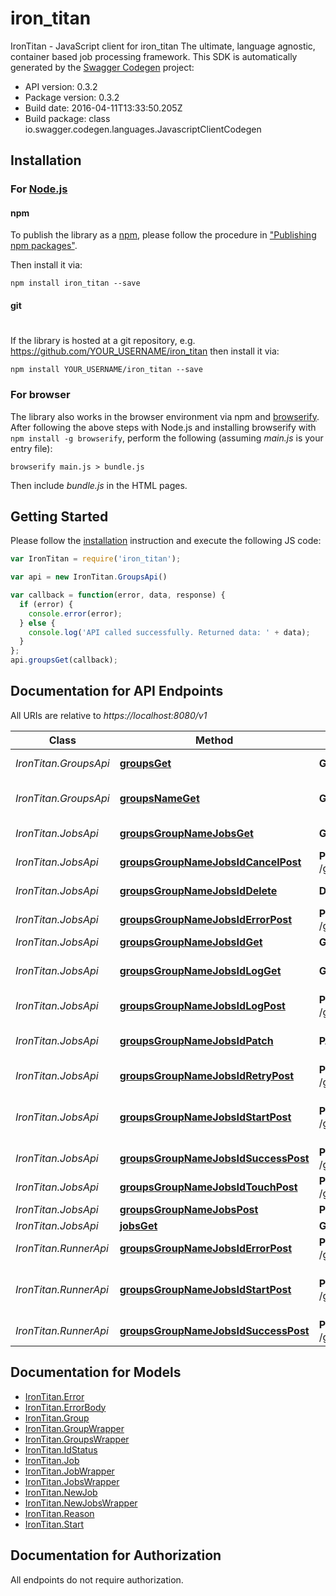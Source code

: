 # iron_titan

IronTitan - JavaScript client for iron_titan
The ultimate, language agnostic, container based job processing framework.
This SDK is automatically generated by the [Swagger Codegen](https://github.com/swagger-api/swagger-codegen) project:

- API version: 0.3.2
- Package version: 0.3.2
- Build date: 2016-04-11T13:33:50.205Z
- Build package: class io.swagger.codegen.languages.JavascriptClientCodegen

## Installation

### For [Node.js](https://nodejs.org/)

#### npm

To publish the library as a [npm](https://www.npmjs.com/),
please follow the procedure in ["Publishing npm packages"](https://docs.npmjs.com/getting-started/publishing-npm-packages).

Then install it via:

```shell
npm install iron_titan --save
```

#### git
#
If the library is hosted at a git repository, e.g.
https://github.com/YOUR_USERNAME/iron_titan
then install it via:

```shell
npm install YOUR_USERNAME/iron_titan --save
```

### For browser

The library also works in the browser environment via npm and [browserify](http://browserify.org/). After following
the above steps with Node.js and installing browserify with `npm install -g browserify`,
perform the following (assuming *main.js* is your entry file):

```shell
browserify main.js > bundle.js
```

Then include *bundle.js* in the HTML pages.

## Getting Started

Please follow the [installation](#installation) instruction and execute the following JS code:

```javascript
var IronTitan = require('iron_titan');

var api = new IronTitan.GroupsApi()

var callback = function(error, data, response) {
  if (error) {
    console.error(error);
  } else {
    console.log('API called successfully. Returned data: ' + data);
  }
};
api.groupsGet(callback);

```

## Documentation for API Endpoints

All URIs are relative to *https://localhost:8080/v1*

Class | Method | HTTP request | Description
------------ | ------------- | ------------- | -------------
*IronTitan.GroupsApi* | [**groupsGet**](docs/GroupsApi.md#groupsGet) | **GET** /groups | Get all group names.
*IronTitan.GroupsApi* | [**groupsNameGet**](docs/GroupsApi.md#groupsNameGet) | **GET** /groups/{name} | Get information for a group.
*IronTitan.JobsApi* | [**groupsGroupNameJobsGet**](docs/JobsApi.md#groupsGroupNameJobsGet) | **GET** /groups/{group_name}/jobs | Get job list by group name.
*IronTitan.JobsApi* | [**groupsGroupNameJobsIdCancelPost**](docs/JobsApi.md#groupsGroupNameJobsIdCancelPost) | **POST** /groups/{group_name}/jobs/{id}/cancel | Cancel a job.
*IronTitan.JobsApi* | [**groupsGroupNameJobsIdDelete**](docs/JobsApi.md#groupsGroupNameJobsIdDelete) | **DELETE** /groups/{group_name}/jobs/{id} | Delete the job.
*IronTitan.JobsApi* | [**groupsGroupNameJobsIdErrorPost**](docs/JobsApi.md#groupsGroupNameJobsIdErrorPost) | **POST** /groups/{group_name}/jobs/{id}/error | Mark job as failed.
*IronTitan.JobsApi* | [**groupsGroupNameJobsIdGet**](docs/JobsApi.md#groupsGroupNameJobsIdGet) | **GET** /groups/{group_name}/jobs/{id} | Gets job by id
*IronTitan.JobsApi* | [**groupsGroupNameJobsIdLogGet**](docs/JobsApi.md#groupsGroupNameJobsIdLogGet) | **GET** /groups/{group_name}/jobs/{id}/log | Get the log of a completed job.
*IronTitan.JobsApi* | [**groupsGroupNameJobsIdLogPost**](docs/JobsApi.md#groupsGroupNameJobsIdLogPost) | **POST** /groups/{group_name}/jobs/{id}/log | Send in a log for storage.
*IronTitan.JobsApi* | [**groupsGroupNameJobsIdPatch**](docs/JobsApi.md#groupsGroupNameJobsIdPatch) | **PATCH** /groups/{group_name}/jobs/{id} | DEPRECATED - Update a job
*IronTitan.JobsApi* | [**groupsGroupNameJobsIdRetryPost**](docs/JobsApi.md#groupsGroupNameJobsIdRetryPost) | **POST** /groups/{group_name}/jobs/{id}/retry | Retry a job.
*IronTitan.JobsApi* | [**groupsGroupNameJobsIdStartPost**](docs/JobsApi.md#groupsGroupNameJobsIdStartPost) | **POST** /groups/{group_name}/jobs/{id}/start | Mark job as started, ie: status &#x3D; &#39;running&#39;
*IronTitan.JobsApi* | [**groupsGroupNameJobsIdSuccessPost**](docs/JobsApi.md#groupsGroupNameJobsIdSuccessPost) | **POST** /groups/{group_name}/jobs/{id}/success | Mark job as succeeded.
*IronTitan.JobsApi* | [**groupsGroupNameJobsIdTouchPost**](docs/JobsApi.md#groupsGroupNameJobsIdTouchPost) | **POST** /groups/{group_name}/jobs/{id}/touch | Extend job timeout.
*IronTitan.JobsApi* | [**groupsGroupNameJobsPost**](docs/JobsApi.md#groupsGroupNameJobsPost) | **POST** /groups/{group_name}/jobs | Enqueue Job
*IronTitan.JobsApi* | [**jobsGet**](docs/JobsApi.md#jobsGet) | **GET** /jobs | Get next job.
*IronTitan.RunnerApi* | [**groupsGroupNameJobsIdErrorPost**](docs/RunnerApi.md#groupsGroupNameJobsIdErrorPost) | **POST** /groups/{group_name}/jobs/{id}/error | Mark job as failed.
*IronTitan.RunnerApi* | [**groupsGroupNameJobsIdStartPost**](docs/RunnerApi.md#groupsGroupNameJobsIdStartPost) | **POST** /groups/{group_name}/jobs/{id}/start | Mark job as started, ie: status &#x3D; &#39;running&#39;
*IronTitan.RunnerApi* | [**groupsGroupNameJobsIdSuccessPost**](docs/RunnerApi.md#groupsGroupNameJobsIdSuccessPost) | **POST** /groups/{group_name}/jobs/{id}/success | Mark job as succeeded.


## Documentation for Models

 - [IronTitan.Error](docs/Error.md)
 - [IronTitan.ErrorBody](docs/ErrorBody.md)
 - [IronTitan.Group](docs/Group.md)
 - [IronTitan.GroupWrapper](docs/GroupWrapper.md)
 - [IronTitan.GroupsWrapper](docs/GroupsWrapper.md)
 - [IronTitan.IdStatus](docs/IdStatus.md)
 - [IronTitan.Job](docs/Job.md)
 - [IronTitan.JobWrapper](docs/JobWrapper.md)
 - [IronTitan.JobsWrapper](docs/JobsWrapper.md)
 - [IronTitan.NewJob](docs/NewJob.md)
 - [IronTitan.NewJobsWrapper](docs/NewJobsWrapper.md)
 - [IronTitan.Reason](docs/Reason.md)
 - [IronTitan.Start](docs/Start.md)


## Documentation for Authorization

 All endpoints do not require authorization.

